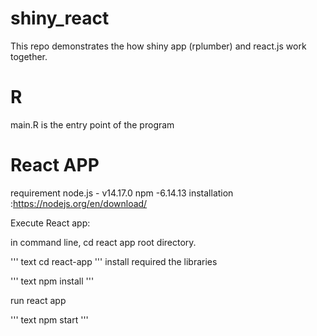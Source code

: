 # shiny_react
This repo demonstrates the how shiny app (rplumber) and react.js work together. 

# R
main.R is the entry point of the program 


# React APP
requirement
	node.js  - v14.17.0
	npm -6.14.13
installation :https://nodejs.org/en/download/ 


Execute React app:

in command line, cd react app root directory. 

''' text
cd react-app
''' 
install required the libraries 

''' text
npm install
''' 

run react app

''' text
npm start
''' 
	
